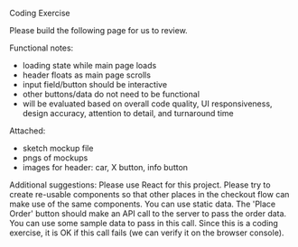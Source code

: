 Coding Exercise

Please build the following page for us to review. 

Functional notes:

* loading state while main page loads
* header floats as main page scrolls
* input field/button should be interactive
* other buttons/data do not need to be functional
* will be evaluated based on overall code quality, UI responsiveness, design accuracy, attention to detail, and turnaround time

Attached:

* sketch mockup file
* pngs of mockups
* images for header: car, X button, info button

Additional suggestions:
Please use React for this project. Please try to create re-usable components so that other places in the checkout flow can make use of the same components. You can use static data.
The 'Place Order' button should make an API call to the server to pass the order data. You can use some sample data to pass in this call. Since this is a coding exercise, it is OK if this call fails (we can verify it on the browser console).
